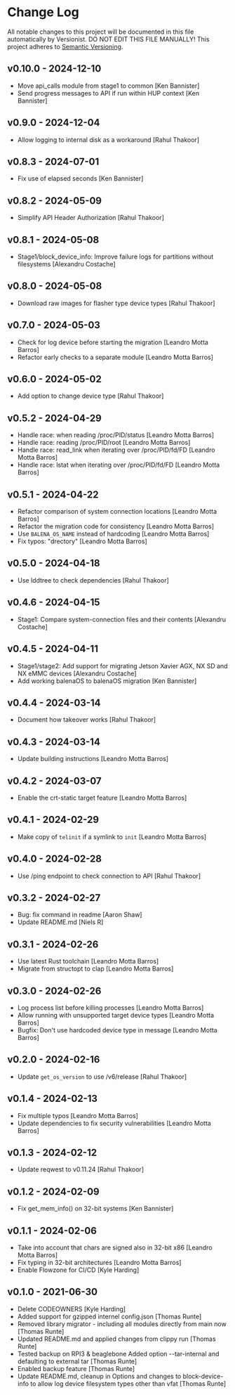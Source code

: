 # Change Log

All notable changes to this project will be documented in this file
automatically by Versionist. DO NOT EDIT THIS FILE MANUALLY!
This project adheres to [Semantic Versioning](http://semver.org/).

## v0.10.0 - 2024-12-10

* Move api_calls module from stage1 to common [Ken Bannister]
* Send progress messages to API if run within HUP context [Ken Bannister]

## v0.9.0 - 2024-12-04

* Allow logging to internal disk as a workaround [Rahul Thakoor]

## v0.8.3 - 2024-07-01

* Fix use of elapsed seconds [Ken Bannister]

## v0.8.2 - 2024-05-09

* Simplify API Header Authorization [Rahul Thakoor]

## v0.8.1 - 2024-05-08

* Stage1/block_device_info: Improve failure logs for partitions without filesystems [Alexandru Costache]

## v0.8.0 - 2024-05-08

* Download raw images for flasher type device types [Rahul Thakoor]

## v0.7.0 - 2024-05-03

* Check for log device before starting the migration [Leandro Motta Barros]
* Refactor early checks to a separate module [Leandro Motta Barros]

## v0.6.0 - 2024-05-02

* Add option to change device type [Rahul Thakoor]

## v0.5.2 - 2024-04-29

* Handle race: when reading /proc/PID/status [Leandro Motta Barros]
* Handle race: reading /proc/PID/root [Leandro Motta Barros]
* Handle race: read_link when iterating over /proc/PID/fd/FD [Leandro Motta Barros]
* Handle race: lstat when iterating over /proc/PID/fd/FD [Leandro Motta Barros]

## v0.5.1 - 2024-04-22

* Refactor comparison of system connection locations [Leandro Motta Barros]
* Refactor the migration code for consistency [Leandro Motta Barros]
* Use `BALENA_OS_NAME` instead of hardcoding [Leandro Motta Barros]
* Fix typos: "drectory" [Leandro Motta Barros]

## v0.5.0 - 2024-04-18

* Use lddtree to check dependencies [Rahul Thakoor]

## v0.4.6 - 2024-04-15

* Stage1: Compare system-connection files and their contents [Alexandru Costache]

## v0.4.5 - 2024-04-11

* Stage1/stage2: Add support for migrating Jetson Xavier AGX, NX SD and NX eMMC devices [Alexandru Costache]
* Add working balenaOS to balenaOS migration [Ken Bannister]

## v0.4.4 - 2024-03-14

* Document how takeover works [Rahul Thakoor]

## v0.4.3 - 2024-03-14

* Update building instructions [Leandro Motta Barros]

## v0.4.2 - 2024-03-07

* Enable the crt-static target feature [Leandro Motta Barros]

## v0.4.1 - 2024-02-29

* Make copy of `telinit` if a symlink to `init` [Leandro Motta Barros]

## v0.4.0 - 2024-02-28

* Use /ping endpoint to check connection to API [Rahul Thakoor]

## v0.3.2 - 2024-02-27

* Bug: fix command in readme [Aaron Shaw]
* Update README.md [Niels R]

## v0.3.1 - 2024-02-26

* Use latest Rust toolchain [Leandro Motta Barros]
* Migrate from structopt to clap [Leandro Motta Barros]

## v0.3.0 - 2024-02-26

* Log process list before killing processes [Leandro Motta Barros]
* Allow running with unsupported target device types [Leandro Motta Barros]
* Bugfix: Don't use hardcoded device type in message [Leandro Motta Barros]

## v0.2.0 - 2024-02-16

* Update `get_os_version` to use /v6/release [Rahul Thakoor]

## v0.1.4 - 2024-02-13

* Fix multiple typos [Leandro Motta Barros]
* Update dependencies to fix security vulnerabilities [Leandro Motta Barros]

## v0.1.3 - 2024-02-12

* Update reqwest to v0.11.24 [Rahul Thakoor]

## v0.1.2 - 2024-02-09

* Fix get_mem_info() on 32-bit systems [Ken Bannister]

## v0.1.1 - 2024-02-06

* Take into account that chars are signed also in 32-bit x86 [Leandro Motta Barros]
* Fix typing in 32-bit architectures [Leandro Motta Barros]
* Enable Flowzone for CI/CD [Kyle Harding]

## v0.1.0 - 2021-06-30

* Delete CODEOWNERS [Kyle Harding]
* Added support for gzipped internel config.json [Thomas Runte]
* Removed library migrator - including all modules directly from main now [Thomas Runte]
* Updated README.md and applied changes from clippy run [Thomas Runte]
* Tested backup on RPI3 & beaglebone Added option --tar-internal and defaulting to external tar [Thomas Runte]
* Enabled backup feature [Thomas Runte]
* Update README.md, cleanup in Options and changes to block-device-info to allow log device filesystem types other than vfat [Thomas Runte]
